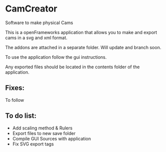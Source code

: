 CamCreator
=============

Software to make physical Cams 

This is a openFrameworks application that allows you to make and export cams in a svg and xml format.

The addons are attached in a separate folder. Will update and branch soon.

To use the application follow the gui instructions.

Any exported files should be located in the contents folder of the application.

## Fixes:
To follow

## To do list:

- Add scaling method & Rulers
- Export files to new save folder
- Compile GUI Sources with application
- Fix SVG export tags

